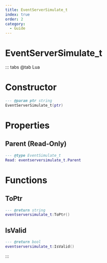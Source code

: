 ```yaml
---
title: EventServerSimulate_t
index: true
order: 2
category:
  - Guide
---
```


# EventServerSimulate_t

::: tabs
@tab Lua
# Constructor
```lua
--- @param ptr string
EventServerSimulate_t(ptr)
```
# Properties
## Parent (Read-Only)
```lua
--- @type EventSimulate_t
Read: eventserversimulate_t.Parent
```
# Functions
## ToPtr
```lua
--- @return string
eventserversimulate_t:ToPtr()
```
## IsValid
```lua
--- @return bool
eventserversimulate_t:IsValid()
```

:::